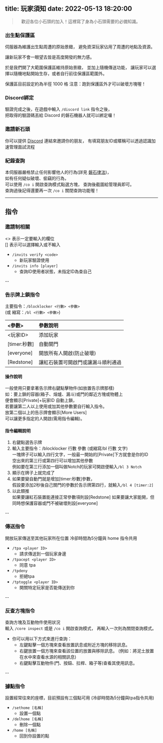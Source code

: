 title: 玩家須知
date: 2022-05-13 18:20:00
---
>　歡迎各位小石頭的加入！這裡寫了身為小石頭需要的必備知識。

### 出生點保護區
伺服器為維護出生點周遭的原始景緻，
避免資深玩家佔用了周遭的地點及資源。

讓新玩家不會一眼望去皆是高度開發的無力感。

於是我們開了大範圍保護區維持原始景緻，
並加上隨機傳送功能，
讓玩家可以選擇以隨機地點開始生存，或者自行前往保護區範圍外。

保護區目前設定約為半徑 1000 格
注意：跑到保護區外才可以破壞方塊喔！

### Discord綁定
驗證完成之後，在遊戲中輸入 `/discord link` 指令之後，  
把取得的驗證碼丟給 Discord 的磐石機器人就可以綁定囉！

### 邀請新石頭

你可以提供 [Discord](https://discord.gg/mCFdwkChBG) 連結來邀請你的朋友，
有填寫朋友ID或暱稱可以透過認識加速管理面試流程


### 紀錄查詢
本伺服器嚴格禁止任何影響他人的行為(詳見 [磐石律法](/rule/))，  
如有任何疑似破壞、偷竊的行為，  
可以使用 `/co i` 開啟查詢模式點選方塊，
查詢後截圖給管理員即可。  
查詢過後記得還要再一次 `/co i` 關閉查詢功能喔！

---
## 指令


### 邀請制相關
<> 表示一定要輸入的欄位  
[] 表示可以選擇輸入或不輸入
- ```/invits verify <code>```
    - 新玩家驗證使用
- ```/invits info [player]```
    - 查詢ID使用者狀態，未指定ID為查自己

--

### 告示牌上鎖指令

主要指令：`/blocklocker <行數> <參數>`   <br>    (或 縮寫：`/bl <行數> <參數>`)  

| <參數> | 參數說明 |
| :-- | :-- |
| <玩家ID> | 添加玩家 |
| [timer:秒數] | 自動關門 |
| [everyone] | 開放所有人開啟(防止破壞) |
| [Redstone] | 讓紅石裝置可開啟門或讓漏斗順利通過 |  

#### 操作說明
一般使用只要拿著告示牌右鍵點擊物件(如放置告示牌那樣)  
如：要上鎖的容器(箱子、熔爐、漏斗)或門的鄰近方塊或物體上  
便會顯示[Private]+玩家ID 自動上鎖，  
若要讓第二人以上使用或加其他參數要自行輸入指令。  
放第二個以上的告示牌會顯示[More Users]  
可以讓更多指定的人開啟(需用指令編輯)。

#### 指令編輯說明
1. 右鍵點選告示牌
2. 輸入主要指令：/blocklocker 行數 參數 (或縮寫/bl 行數 文字)  
	一塊牌子可以輸入四行文字，一般最一開始的[Private]下方就會是你的ID  
	空出來的第三行或第四行可以增加其他參數	  
	例如要在第三行添加一個叫做Notch的玩家可開啟便輸入`/bl 3 Notch`
3. 顯示在牌子上就完成了
4. 如果要變自動門就是增加[timer:秒數]參數，  
    假設要添加2秒後自己關門的參數於告示牌第四行，就輸入`/bl 4 [timer:2]`
5. 以此類推  
	如果要讓紅石裝置能連接正常參數項則設[Redstone]
	如果要讓大家能開，但同時想保護容器或門不被破壞則設[everyone]

--

### 傳送指令
開放玩家傳送至其他玩家所在位置
冷卻時間為5分鐘與 home 指令共用
- ```/tpa <player ID>```
  - 請求傳送到一個玩家身邊
- ```/tpacept <player ID>```
  - 同意 tpa
- ```/tpdeny```
  - 拒絕tpa
- ```/tptoggle <player ID>```
  - 開關特定玩家是否能傳送到你

--

### 反查方塊指令
查詢方塊及互動物件使用狀況  
輸入 ```/core inspect``` 或是 ```/co i``` 開啟查詢模式，
再輸入一次則為關閉查詢模式。
- 你可以用以下方式來進行查詢：
  - 左鍵點擊一個方塊來查看放置訊息或附近方塊的移除訊息。
  - 右鍵放置一個方塊來查看該位置的放置與移除訊息。
  (例如：將泥土放置在水中來查看水源的相關訊息)
  - 右鍵點擊互動物件(門、按鈕、拉桿、箱子等)查看其使用訊息。

--

### 據點指令
設置經常往來的座標，目前預設有三個點可用
(冷卻時間為5分鐘與tpa指令共用)
- ```/sethome [名稱]```
  - 設置一個點
- ```/delhome [名稱]```
  - 刪除一個點
- ```/home [名稱]```
  - 回到你設置的點
